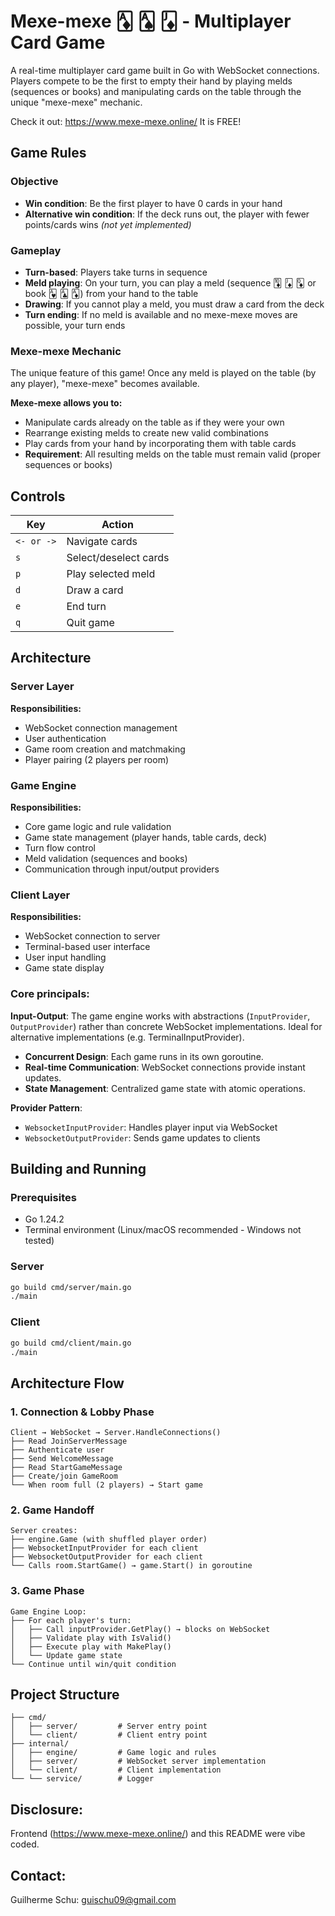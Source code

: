 # Mexe-mexe 🃁 🂡 🃋 - Multiplayer Card Game 

A real-time multiplayer card game built in Go with WebSocket connections. Players compete to be the first to empty their hand by playing melds (sequences or books) and manipulating cards on the table through the unique "mexe-mexe" mechanic.

Check it out: https://www.mexe-mexe.online/
It is FREE!

## Game Rules

### Objective
- **Win condition**: Be the first player to have 0 cards in your hand
- **Alternative win condition**: If the deck runs out, the player with fewer points/cards wins *(not yet implemented)*

### Gameplay
- **Turn-based**: Players take turns in sequence
- **Meld playing**: On your turn, you can play a meld (sequence 🃊 🃋 🃍 or book 🂱 🃑 🃁) from your hand to the table
- **Drawing**: If you cannot play a meld, you must draw a card from the deck
- **Turn ending**: If no meld is available and no mexe-mexe moves are possible, your turn ends

### Mexe-mexe Mechanic
The unique feature of this game! Once any meld is played on the table (by any player), "mexe-mexe" becomes available.

**Mexe-mexe allows you to:**
- Manipulate cards already on the table as if they were your own
- Rearrange existing melds to create new valid combinations
- Play cards from your hand by incorporating them with table cards
- **Requirement**: All resulting melds on the table must remain valid (proper sequences or books)

## Controls

| Key | Action |
|-----|--------|
| `<- or ->` | Navigate cards |
| `s` | Select/deselect cards |
| `p` | Play selected meld |
| `d` | Draw a card |
| `e` | End turn |
| `q` | Quit game |

## Architecture

### Server Layer
**Responsibilities:**
- WebSocket connection management
- User authentication
- Game room creation and matchmaking
- Player pairing (2 players per room)

### Game Engine
**Responsibilities:**
- Core game logic and rule validation
- Game state management (player hands, table cards, deck)
- Turn flow control
- Meld validation (sequences and books)
- Communication through input/output providers

### Client Layer
**Responsibilities:**
- WebSocket connection to server
- Terminal-based user interface
- User input handling
- Game state display

### Core principals:
**Input-Output**: The game engine works with abstractions (`InputProvider`, `OutputProvider`) rather than concrete WebSocket implementations. Ideal for
alternative implementations (e.g. TerminalInputProvider).
- **Concurrent Design**: Each game runs in its own goroutine.
- **Real-time Communication**: WebSocket connections provide instant updates.
- **State Management**: Centralized game state with atomic operations.

**Provider Pattern**: 
- `WebsocketInputProvider`: Handles player input via WebSocket
- `WebsocketOutputProvider`: Sends game updates to clients

## Building and Running

### Prerequisites
- Go 1.24.2
- Terminal environment (Linux/macOS recommended - Windows not tested)

### Server
```bash
go build cmd/server/main.go
./main
```

### Client
```bash
go build cmd/client/main.go
./main
```
## Architecture Flow
### 1. Connection & Lobby Phase
```
Client → WebSocket → Server.HandleConnections()
├── Read JoinServerMessage 
├── Authenticate user
├── Send WelcomeMessage
├── Read StartGameMessage  
├── Create/join GameRoom
└── When room full (2 players) → Start game
```

### 2. Game Handoff
```
Server creates:
├── engine.Game (with shuffled player order)
├── WebsocketInputProvider for each client  
├── WebsocketOutputProvider for each client
└── Calls room.StartGame() → game.Start() in goroutine
```

### 3. Game Phase
```
Game Engine Loop:
├── For each player's turn:
│   ├── Call inputProvider.GetPlay() → blocks on WebSocket
│   ├── Validate play with IsValid()
│   ├── Execute play with MakePlay()
│   └── Update game state
└── Continue until win/quit condition
```

## Project Structure

```
├── cmd/
│   ├── server/         # Server entry point
│   └── client/         # Client entry point
├── internal/
│   ├── engine/         # Game logic and rules
│   ├── server/         # WebSocket server implementation
│   └── client/         # Client implementation
└── └── service/        # Logger

```
## Disclosure:
Frontend (https://www.mexe-mexe.online/) and this README were vibe coded.

## Contact:
Guilherme Schu: guischu09@gmail.com
